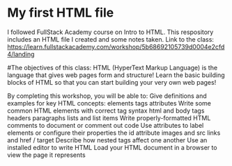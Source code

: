 # My first HTML file
I followed FullStack Academy course on Intro to HTML. This respository includes an HTML file I created and some notes taken.
Link to the class: https://learn.fullstackacademy.com/workshop/5b68692105739d0004e2cfd4/landing

#The objectives of this class:
HTML (HyperText Markup Language) is the language that gives web pages form and structure! Learn the basic building blocks of HTML so that you can start building your very own web pages!

By completing this workshop, you will be able to:
Give definitions and examples for key HTML concepts:
elements
tags
attributes
Write some common HTML elements with correct tag syntax
html and body tags
headers
paragraphs
lists and list items
Write properly-formatted HTML comments to document or comment out code
Use attributes to label elements or configure their properties
the id attribute
images and src
links and href / target
Describe how nested tags affect one another
Use an installed editor to write HTML
Load your HTML document in a browser to view the page it represents
